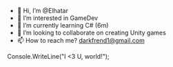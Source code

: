 - 👋 Hi, I’m @Elhatar
- 👀 I’m interested in GameDev
- 🌱 I’m currently learning C# (6m)
- 💞️ I’m looking to collaborate on creating Unity games
- 📫 How to reach me? darkfrend1@gmail.com

Console.WriteLine("I <3 U, world!");
